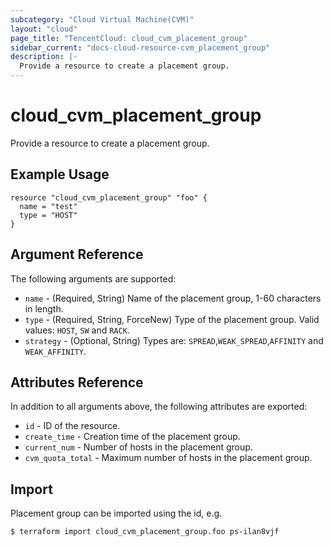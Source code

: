 ```yaml
---
subcategory: "Cloud Virtual Machine(CVM)"
layout: "cloud"
page_title: "TencentCloud: cloud_cvm_placement_group"
sidebar_current: "docs-cloud-resource-cvm_placement_group"
description: |-
  Provide a resource to create a placement group.
---
```


# cloud_cvm_placement_group

Provide a resource to create a placement group.

## Example Usage

```hcl
resource "cloud_cvm_placement_group" "foo" {
  name = "test"
  type = "HOST"
}
```

## Argument Reference

The following arguments are supported:

* `name` - (Required, String) Name of the placement group, 1-60 characters in length.
* `type` - (Required, String, ForceNew) Type of the placement group. Valid values: `HOST`, `SW` and `RACK`.
* `strategy` - (Optional, String) Types are: `SPREAD`,`WEAK_SPREAD`,`AFFINITY` and `WEAK_AFFINITY`.

## Attributes Reference

In addition to all arguments above, the following attributes are exported:

* `id` - ID of the resource.
* `create_time` - Creation time of the placement group.
* `current_num` - Number of hosts in the placement group.
* `cvm_quota_total` - Maximum number of hosts in the placement group.


## Import

Placement group can be imported using the id, e.g.

```
$ terraform import cloud_cvm_placement_group.foo ps-ilan8vjf
```

